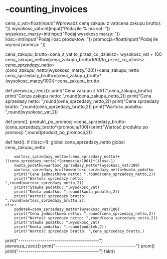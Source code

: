 # -counting_invoices
cena_z_vat=float(input("Wprowadź cenę zakupu z vat(cena zakupu brutto): "))
wysokosc_vat=int(input("Podaj ile % ma vat: "))
wysokosc_marzy=int(input("Podaj wysokosc marzy: "))
ilosc=int(input("Podaj ilosc produktow: "))
promocja=float(input("Podaj ile wynosi promcja: "))

cena_zakupu_brutto=cena_z_vat
to_przez_co_dzielisz= wysokosc_vat + 100
cena_zakupu_netto=(cena_zakupu_brutto*100)/to_przez_co_dzielisz
cena_sprzedazy_netto=(cena_zakupu_netto*(wysokosc_marzy/100))+cena_zakupu_netto
cena_sprzedazy_brutto=(cena_zakupu_brutto*(wysokosc_marzy/100))+cena_zakupu_brutto

def pierwsza_rzecz():
    print("Cena zakupu z VAT:",cena_zakupu_brutto)
    print("Cenza zakupu netto: ",round(cena_zakupu_netto,2))
    print("Cena sprzedazy netto: ",round(cena_sprzedazy_netto,2))
    print("Cena sprzedazy brutto: ",round(cena_sprzedazy_brutto,2))
    print("Wartosc podatku: ",round(wysokosc_vat,2))

def prom():
    produkt_po_promocji=cena_sprzedazy_brutto-(cena_sprzedazy_brutto*(promocja/100))
    print("Wartość produktu po promocji:",round(produkt_po_promocji,2))
    
def fakt():
    if (ilosc>1):
        global cena_sprzedazy_netto
        global cena_zakupu_netto

        wartosc_sprzedazy_netto=(cena_sprzedazy_netto)+((cena_sprzedazy_netto)*(promocja/100))*(ilosc-1)
        kwota_podatku=wartosc_sprzedazy_netto*(wysokosc_vat/100)
        wartosc_sprzedazy_brutto=wartosc_sprzedazy_netto+kwota_podatku
        print("Cena jednostkowa netto: ",round(cena_sprzedazy_netto,2))
        print("Wartość sprzedaży netto: ",round(wartosc_sprzedazy_netto,2))
        print("Stawka podatku: ",wysokosc_vat)
        print("Kwota podatku: ",round(kwota_podatku,2))
        print("Wartość sprzedaży brutto: ",round(wartosc_sprzedazy_brutto,2))
    else:
        podatek=cena_sprzedazy_netto*(wysokosc_vat/100)
        print("Cena jednostkowa netto: ",round(cena_sprzedazy_netto,2))
        print("Wartość sprzedaży netto: ",round(cena_sprzedazy_netto,2))
        print("Stawka podatku: ",wysokosc_vat)
        print("Kwota podatku: ",round(podatek,2))
        print("Wartość sprzedaży brutto: ",cena_sprzedazy_brutto,)

print("----------------------------------------")   
pierwsza_rzecz()
print("----------------------------------------")
prom()    
print("----------------------------------------")
fakt()
    

